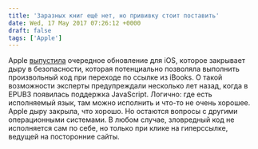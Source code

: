 ```yaml
---
title: 'Заразных книг ещё нет, но прививку стоит поставить'
date: Wed, 17 May 2017 07:26:12 +0000
draft: false
tags: ['Apple']
---
```


Apple [выпустила](https://the-digital-reader.com/2017/05/16/ios-10-3-2-update-stops-ebooks-ibooks-hacking-ipad/) очередное обновление для iOS, которое закрывает дыру в безопасности, которая потенциально позволяла выполнить произвольный код при переходе по ссылке из iBooks. О такой возможности эксперты предупреждали несколько лет назад, когда в EPUB3 появилась поддержка JavaScript. Логично: где есть исполняемый язык, там можно исполнить и что-то не очень хорошее. Apple дыру закрыла, что хорошо. Но остаются вопросы с другими операционными системами. В любом случае, зловредный код не исполняется сам по себе, но только при клике на гиперссылке, ведущей на посторонние сайты.